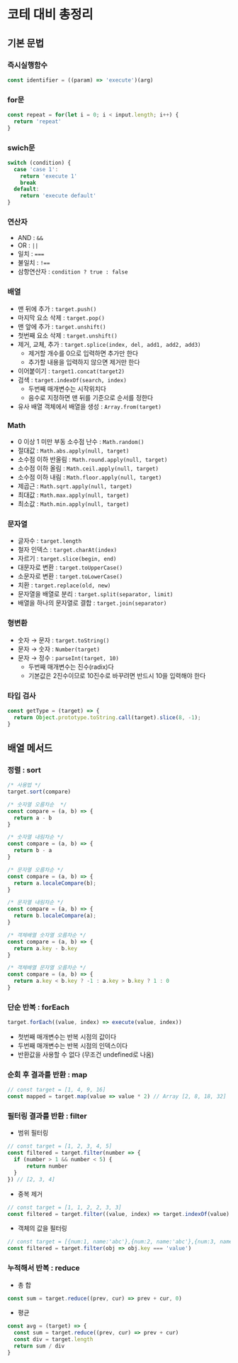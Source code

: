 # 코테 대비 총정리

## 기본 문법

### 즉시실행함수

```javascript
const identifier = ((param) => 'execute')(arg)
```

### for문

```javascript
const repeat = for(let i = 0; i < input.length; i++) {
  return 'repeat'
}
```

### swich문

```javascript
switch (condition) {
  case 'case 1':
    return 'execute 1'
    break
  default:
    return 'execute default'
}
```

### 연산자

- AND : `&&`
- OR : `||`
- 일치 : `===`
- 불일치 : `!==`
- 삼항연산자 : `condition ? true : false`

### 배열

- 맨 뒤에 추가 : `target.push()`
- 마지막 요소 삭제 : `target.pop()`
- 맨 앞에 추가 : `target.unshift()`
- 첫번째 요소 삭제 : `target.unshift()`
- 제거, 교체, 추가 : `target.splice(index, del, add1, add2, add3)`
  - 제거할 개수를 0으로 입력하면 추가만 한다
  - 추가할 내용을 입력하지 않으면 제거만 한다
- 이어붙이기 : `target1.concat(target2)`
- 검색 : `target.indexOf(search, index)`
  - 두번째 매개변수는 시작위치다
  - 음수로 지정하면 맨 뒤를 기준으로 순서를 정한다
- 유사 배열 객체에서 배열을 생성 : `Array.from(target)`

### Math

- 0 이상 1 미만 부동 소수점 난수 : `Math.random()`
- 절대값 : `Math.abs.apply(null, target)`
- 소수점 이하 반올림 : `Math.round.apply(null, target)`
- 소수점 이하 올림 : `Math.ceil.apply(null, target)`
- 소수점 이하 내림 : `Math.floor.apply(null, target)`
- 제곱근 : `Math.sqrt.apply(null, target)`
- 최대값 : `Math.max.apply(null, target)`
- 최소값 : `Math.min.apply(null, target)`

### 문자열

- 글자수 : `target.length`
- 철자 인덱스 : `target.charAt(index)`
- 자르기 : `target.slice(begin, end)`
- 대문자로 변환 : `target.toUpperCase()`
- 소문자로 변환 : `target.toLowerCase()`
- 치환 : `target.replace(old, new)`
- 문자열을 배열로 분리 : `target.split(separator, limit)`
- 배열을 하나의 문자열로 결합 : `target.join(separator)`

### 형변환

- 숫자 → 문자 :  `target.toString()`
- 문자 → 숫자 : `Number(target)`
- 문자 → 정수 : `parseInt(target, 10)`
  - 두번째 매개변수는 진수(radix)다
  - 기본값은 2진수이므로 10진수로 바꾸려면 반드시 10을 입력해야 한다

### 타입 검사

```javascript
const getType = (target) => {
  return Object.prototype.toString.call(target).slice(8, -1);
}
```

## 배열 메서드

### 정렬 : sort

```javascript
/* 사용법 */
target.sort(compare) 

/* 숫자열 오름차순  */
const compare = (a, b) => {
  return a - b
}

/* 숫자열 내림차순 */
const compare = (a, b) => {
  return b - a
}

/* 문자열 오름차순 */
const compare = (a, b) => {
  return a.localeCompare(b);
}

/* 문자열 내림차순 */
const compare = (a, b) => {
  return b.localeCompare(a);
}

/* 객체배열 숫자열 오름차순 */
const compare = (a, b) => {
  return a.key - b.key
}

/* 객체배열 문자열 오름차순 */
const compare = (a, b) => {
  return a.key < b.key ? -1 : a.key > b.key ? 1 : 0
}
```

### 단순 반복 : forEach

```javascript
target.forEach((value, index) => execute(value, index))
```

- 첫번째 매개변수는 반복 시점의 값이다
- 두번째 매개변수는 반복 시점의 인덱스이다
- 반환값을 사용할 수 없다 (무조건 undefined로 나옴)

### 순회 후 결과를 반환 : map

```javascript
// const target = [1, 4, 9, 16]
const mapped = target.map(value => value * 2) // Array [2, 8, 18, 32]
```

### 필터링 결과를 반환 : filter

- 범위 필터링

```javascript
// const target = [1, 2, 3, 4, 5]
const filtered = target.filter(number => {
  if (number > 1 && number < 5) {
      return number
  }
}) // [2, 3, 4]
```

- 중복 제거

```javascript
// const target = [1, 1, 2, 2, 3, 3]
const filtered = target.filter((value, index) => target.indexOf(value) === index) // 1, 2, 3
```

- 객체의 값을 필터링

```javascript
// const target = [{num:1, name:'abc'},{num:2, name:'abc'},{num:3, name:'abc'}]
const filtered = target.filter(obj => obj.key === 'value')
```

### 누적해서 반복 : reduce

- 총 합

```javascript
const sum = target.reduce((prev, cur) => prev + cur, 0)
```

- 평균
```javascript
const avg = (target) => {
  const sum = target.reduce((prev, cur) => prev + cur)
  const div = target.length
  return sum / div
}
```
